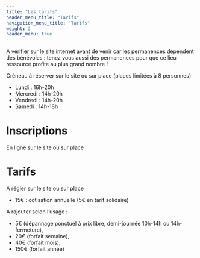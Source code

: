 ```yaml
---
title: "Les tarifs"
header_menu_title: "Tarifs"
navigation_menu_title: "Tarifs"
weight: 2
header_menu: true
---
```


A vérifier sur le site internet avant de venir car les permanences dépendent des bénévoles : tenez vous aussi des
permanences pour que ce lieu ressource profite au plus grand nombre !

Créneau à réserver sur le site ou sur place (places limitées à 8 personnes)

- Lundi : 16h-20h
- Mercredi : 14h-20h
- Vendredi : 14h-20h
- Samedi : 14h-18h

# Inscriptions

En ligne sur le site ou sur place

# Tarifs

A régler sur le site ou sur place 

- 15€ : cotisation annuelle (5€ en tarif solidaire)

A rajouter selon l’usage :

- 5€ (dépannage ponctuel à prix libre, demi-journée 10h-14h ou 14h-fermeture), 
- 20€ (forfait semaine), 
- 40€ (forfait mois), 
- 150€ (forfait année)
